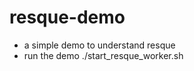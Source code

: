 resque-demo
===========

* a simple demo to understand resque
* run the demo ./start_resque_worker.sh